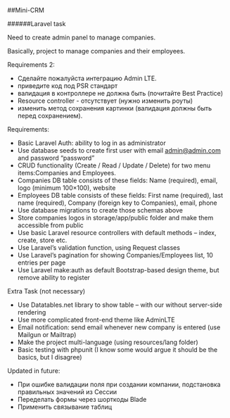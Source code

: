 <p>##Mini-CRM</p>
<p>######Laravel task</p>
<p>Need to create admin panel to manage companies.</p>
<p>Basically, project to manage companies and their employees.</p>

Requirements 2:
- Сделайте пожалуйста интеграцию Admin LTE.
- приведите код под PSR стандарт
- валидация в контроллере не должна быть (почитайте Best Practice)
- Resource controller - отсутствует (нужно изменить роуты)
- изменить метод сохранения картинки (валидация должны быть перед сохранением).

Requirements:
- Basic Laravel Auth: ability to log in as administrator
- Use database seeds to create first user with email admin@admin.com and password “password”
- CRUD functionality (Create / Read / Update / Delete) for two menu items:Companies and Employees.
- Companies DB table consists of these fields: Name (required), email, logo (minimum 100×100), website
- Employees DB table consists of these fields: First name (required), last name (required), Company (foreign key to Companies), email, phone
- Use database migrations to create those schemas above
- Store companies logos in storage/app/public folder and make them accessible from public
- Use basic Laravel resource controllers with default methods – index, create, store etc.
- Use Laravel’s validation function, using Request classes
- Use Laravel’s pagination for showing Companies/Employees list, 10 entries per page
- Use Laravel make:auth as default Bootstrap-based design theme, but remove ability to register

Extra Task (not necessary)
- Use Datatables.net library to show table – with our without server-side rendering
- Use more complicated front-end theme like AdminLTE
- Email notification: send email whenever new company is entered (use Mailgun or Mailtrap)
- Make the project multi-language (using resources/lang folder)
- Basic testing with phpunit (I know some would argue it should be the basics, but I disagree)


Updated in future:
- При ошибке валидации поля при создании компании, подстановка правильных значений из Сессии
- Переделать формы через шорткоды Blade
- Применить связывание таблиц